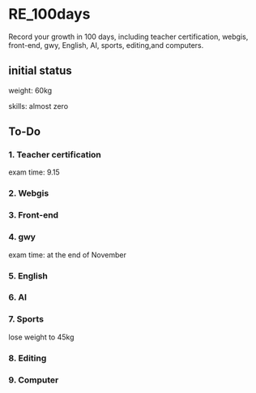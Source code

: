 # RE_100days
Record your growth in 100 days, including teacher certification, webgis, front-end,  gwy, English, AI, sports,  editing,and computers.

## initial status

weight: 60kg

skills: almost zero

## To-Do

### 1. Teacher certification

exam time: 9.15

### 2. Webgis

### 3. Front-end

### 4. gwy

exam time: at the end of November

### 5. English

### 6. AI

### 7. Sports

lose weight to 45kg

### 8. Editing

### 9. Computer
